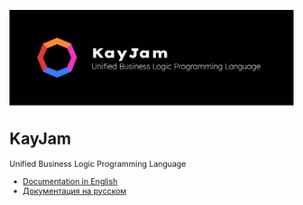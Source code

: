 ![LOGOTYPE](https://github.com/KayJamLang/core/raw/main/resources/Banner.png)

# KayJam

Unified Business Logic Programming Language

- [Documentation in English](https://github.com/KayJamLang/core/blob/main/docs/en/docs.md)
- [Документация на русском](https://github.com/KayJamLang/core/blob/main/docs/ru/docs.md)

